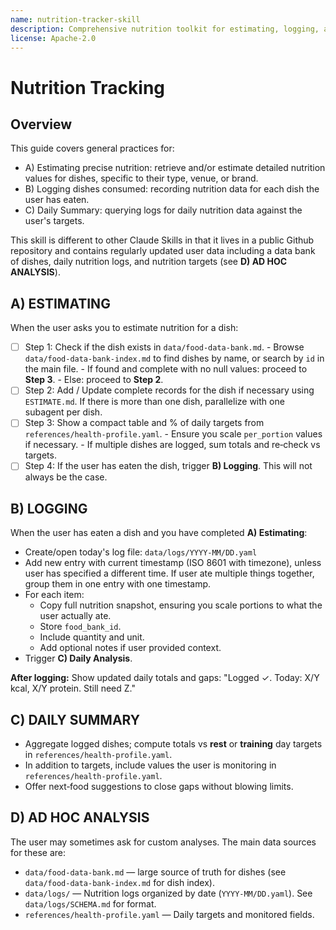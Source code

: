 ```yaml
---
name: nutrition-tracker-skill
description: Comprehensive nutrition toolkit for estimating, logging, and analysing what Thomas eats.
license: Apache-2.0
---
```


# Nutrition Tracking

## Overview
This guide covers general practices for:
 - A) Estimating precise nutrition: retrieve and/or estimate detailed nutrition values for dishes, specific to their type, venue, or brand.
 - B) Logging dishes consumed: recording nutrition data for each dish the user has eaten.
 - C) Daily Summary: querying logs for daily nutrition data against the user's targets.

This skill is different to other Claude Skills in that it lives in a public Github repository and contains regularly updated user data including a data bank of dishes, daily nutrition logs, and nutrition targets (see **D) AD HOC ANALYSIS**).

## A) ESTIMATING
When the user asks you to estimate nutrition for a dish:
- [ ] Step 1: Check if the dish exists in `data/food-data-bank.md`.
      - Browse `data/food-data-bank-index.md` to find dishes by name, or search by `id` in the main file.
      - If found and complete with no null values: proceed to **Step 3**.
      - Else: proceed to **Step 2**.
- [ ] Step 2: Add / Update complete records for the dish if necessary using `ESTIMATE.md`. If there is more than one dish, parallelize with one subagent per dish.
- [ ] Step 3: Show a compact table and % of daily targets from `references/health-profile.yaml`.
      - Ensure you scale `per_portion` values if necessary.
      - If multiple dishes are logged, sum totals and re‑check vs targets.
- [ ] Step 4: If the user has eaten the dish, trigger **B) Logging**. This will not always be the case.

## B) LOGGING
When the user has eaten a dish and you have completed **A) Estimating**:
   - Create/open today's log file: `data/logs/YYYY-MM/DD.yaml`
   - Add new entry with current timestamp (ISO 8601 with timezone), unless user has specified a different time. If user ate multiple things together, group them in one entry with one timestamp.
   - For each item:
     - Copy full nutrition snapshot, ensuring you scale portions to what the user actually ate.
     - Store `food_bank_id`.
     - Include quantity and unit.
     - Add optional notes if user provided context.
   - Trigger **C) Daily Analysis**.

**After logging:** Show updated daily totals and gaps: "Logged ✓. Today: X/Y kcal, X/Y protein. Still need Z."

## C) DAILY SUMMARY
- Aggregate logged dishes; compute totals vs **rest** or **training** day targets in `references/health-profile.yaml`.
- In addition to targets, include values the user is monitoring in `references/health-profile.yaml`.
- Offer next‑food suggestions to close gaps without blowing limits.

## D) AD HOC ANALYSIS
The user may sometimes ask for custom analyses. The main data sources for these are:
- `data/food-data-bank.md` — large source of truth for dishes (see `data/food-data-bank-index.md` for dish index).
- `data/logs/` — Nutrition logs organized by date (`YYYY-MM/DD.yaml`). See `data/logs/SCHEMA.md` for format.
- `references/health-profile.yaml` — Daily targets and monitored fields.
